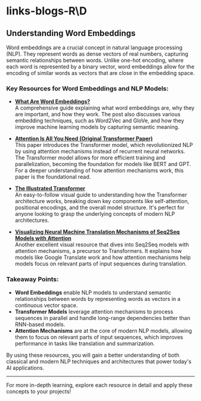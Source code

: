 # links-blogs-R\D


## Understanding Word Embeddings

Word embeddings are a crucial concept in natural language processing (NLP). They represent words as dense vectors of real numbers, capturing semantic relationships between words. Unlike one-hot encoding, where each word is represented by a binary vector, word embeddings allow for the encoding of similar words as vectors that are close in the embedding space.

### Key Resources for Word Embeddings and NLP Models:
- **[What Are Word Embeddings?](https://machinelearningmastery.com/what-are-word-embeddings/)**  
  A comprehensive guide explaining what word embeddings are, why they are important, and how they work. The post also discusses various embedding techniques, such as Word2Vec and GloVe, and how they improve machine learning models by capturing semantic meaning.

- **[Attention Is All You Need (Original Transformer Paper)](https://arxiv.org/pdf/1706.03762)**  
  This paper introduces the Transformer model, which revolutionized NLP by using attention mechanisms instead of recurrent neural networks. The Transformer model allows for more efficient training and parallelization, becoming the foundation for models like BERT and GPT. For a deeper understanding of how attention mechanisms work, this paper is the foundational read.

- **[The Illustrated Transformer](https://jalammar.github.io/illustrated-transformer/)**  
  An easy-to-follow visual guide to understanding how the Transformer architecture works, breaking down key components like self-attention, positional encodings, and the overall model structure. It's perfect for anyone looking to grasp the underlying concepts of modern NLP architectures.

- **[Visualizing Neural Machine Translation Mechanisms of Seq2Seq Models with Attention](https://jalammar.github.io/visualizing-neural-machine-translation-mechanics-of-seq2seq-models-with-attention/)**  
  Another excellent visual resource that dives into Seq2Seq models with attention mechanisms, a precursor to Transformers. It explains how models like Google Translate work and how attention mechanisms help models focus on relevant parts of input sequences during translation.

### Takeaway Points:
- **Word Embeddings** enable NLP models to understand semantic relationships between words by representing words as vectors in a continuous vector space.
- **Transformer Models** leverage attention mechanisms to process sequences in parallel and handle long-range dependencies better than RNN-based models.
- **Attention Mechanisms** are at the core of modern NLP models, allowing them to focus on relevant parts of input sequences, which improves performance in tasks like translation and summarization.

By using these resources, you will gain a better understanding of both classical and modern NLP techniques and architectures that power today's AI applications.

---

For more in-depth learning, explore each resource in detail and apply these concepts to your projects!
